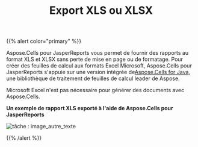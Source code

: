 ﻿---
title: Export XLS ou XLSX
type: docs
weight: 20
url: /fr/jasperreports/xls-or-xlsx-export/
---
{{% alert color="primary" %}}

 Aspose.Cells pour JasperReports vous permet de fournir des rapports au format XLS et XLSX sans perte de mise en page ou de formatage. Pour créer des feuilles de calcul aux formats Excel Microsoft, Aspose.Cells pour JasperReports s'appuie sur une version intégrée de[Aspose.Cells for Java](https://products.aspose.com/cells/java/), une bibliothèque de traitement de feuilles de calcul leader de Aspose.

Microsoft Excel n'est pas nécessaire pour générer des documents avec Aspose.Cells.

**Un exemple de rapport XLS exporté à l'aide de Aspose.Cells pour JasperReports** 

![tâche : image_autre_texte](xls-or-xlsx-export_1.png)

{{% /alert %}}
